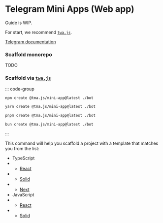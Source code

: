 # Telegram Mini Apps (Web app)

Guide is WIP.

For start, we recommend [`twa.js`](https://docs.telegram-mini-apps.com/).

[Telegram documentation](https://core.telegram.org/bots/webapps)

### Scaffold monorepo

TODO

### Scaffold via [`twa.js`](https://docs.telegram-mini-apps.com/)

::: code-group

```bash [npm]
npm create @tma.js/mini-app@latest ./bot
```

```bash [yarn]
yarn create @tma.js/mini-app@latest ./bot
```

```bash [pnpm]
pnpm create @tma.js/mini-app@latest ./bot
```

```bash [bun]
bun create @tma.js/mini-app@latest ./bot
```

:::

This command will help you scaffold a project with a template that matches you from the list:

-   TypeScript
-   -   [React](https://github.com/Telegram-Mini-Apps/reactjs-template)
-   -   [Solid](https://github.com/Telegram-Mini-Apps/solidjs-template)
-   -   [Next](https://github.com/Telegram-Mini-Apps/nextjs-template)
-   JavaScript
-   -   [React](https://github.com/Telegram-Mini-Apps/reactjs-js-template)
-   -   [Solid](https://github.com/Telegram-Mini-Apps/solidjs-js-template)
